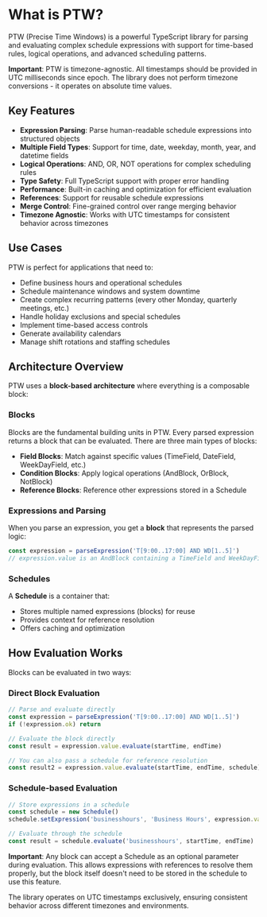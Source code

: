 # What is PTW?

PTW (Precise Time Windows) is a powerful TypeScript library for parsing and evaluating complex schedule expressions with
support for time-based rules, logical operations, and advanced scheduling patterns.

**Important**: PTW is timezone-agnostic. All timestamps should be provided in UTC milliseconds since epoch. The library
does not perform timezone conversions - it operates on absolute time values.

## Key Features

- **Expression Parsing**: Parse human-readable schedule expressions into structured objects
- **Multiple Field Types**: Support for time, date, weekday, month, year, and datetime fields
- **Logical Operations**: AND, OR, NOT operations for complex scheduling rules
- **Type Safety**: Full TypeScript support with proper error handling
- **Performance**: Built-in caching and optimization for efficient evaluation
- **References**: Support for reusable schedule expressions
- **Merge Control**: Fine-grained control over range merging behavior
- **Timezone Agnostic**: Works with UTC timestamps for consistent behavior across timezones

## Use Cases

PTW is perfect for applications that need to:

- Define business hours and operational schedules
- Schedule maintenance windows and system downtime
- Create complex recurring patterns (every other Monday, quarterly meetings, etc.)
- Handle holiday exclusions and special schedules
- Implement time-based access controls
- Generate availability calendars
- Manage shift rotations and staffing schedules

## Architecture Overview

PTW uses a **block-based architecture** where everything is a composable block:

### **Blocks**
Blocks are the fundamental building units in PTW. Every parsed expression returns a block that can be evaluated. There are three main types of blocks:

- **Field Blocks**: Match against specific values (TimeField, DateField, WeekDayField, etc.)
- **Condition Blocks**: Apply logical operations (AndBlock, OrBlock, NotBlock)  
- **Reference Blocks**: Reference other expressions stored in a Schedule

### **Expressions and Parsing**
When you parse an expression, you get a **block** that represents the parsed logic:

```typescript
const expression = parseExpression('T[9:00..17:00] AND WD[1..5]')
// expression.value is an AndBlock containing a TimeField and WeekDayField
```

### **Schedules**
A **Schedule** is a container that:
- Stores multiple named expressions (blocks) for reuse
- Provides context for reference resolution
- Offers caching and optimization

## How Evaluation Works

Blocks can be evaluated in two ways:

### **Direct Block Evaluation**
```typescript
// Parse and evaluate directly
const expression = parseExpression('T[9:00..17:00] AND WD[1..5]')
if (!expression.ok) return

// Evaluate the block directly
const result = expression.value.evaluate(startTime, endTime)

// You can also pass a schedule for reference resolution
const result2 = expression.value.evaluate(startTime, endTime, schedule)
```

### **Schedule-based Evaluation**  
```typescript
// Store expressions in a schedule
const schedule = new Schedule()
schedule.setExpression('businesshours', 'Business Hours', expression.value)

// Evaluate through the schedule
const result = schedule.evaluate('businesshours', startTime, endTime)
```

**Important**: Any block can accept a Schedule as an optional parameter during evaluation. This allows expressions with references to resolve them properly, but the block itself doesn't need to be stored in the schedule to use this feature.

The library operates on UTC timestamps exclusively, ensuring consistent behavior across different timezones and environments.